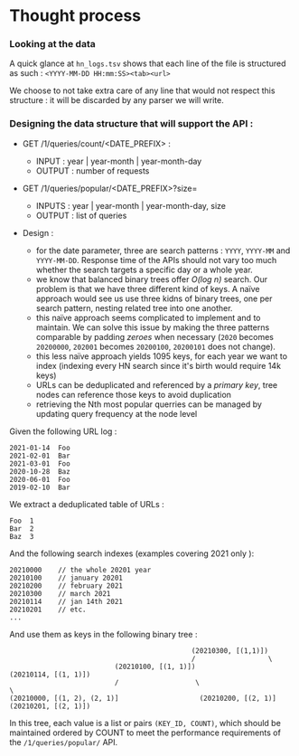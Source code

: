 # Thought process

### Looking at the data
A quick glance at `hn_logs.tsv` shows that each line of the file is structured as such : `<YYYY-MM-DD HH:mm:SS><tab><url> `

We choose to not take extra care of any line that would not respect this structure : it will be discarded by any parser we will write.

### Designing the data structure that will support the API : 

   - GET /1/queries/count/<DATE_PREFIX> :
      - INPUT  : year | year-month | year-month-day
      - OUTPUT : number of requests
   
   - GET /1/queries/popular/<DATE_PREFIX>?size=<SIZE>
      - INPUTS : year | year-month | year-month-day, size
      - OUTPUT : list of queries

   - Design :
      - for the date parameter, three are search patterns : `YYYY`, `YYYY-MM` and `YYYY-MM-DD`. Response time of the APIs should not vary too much whether the search targets a specific day or a whole year.
      - we know that balanced binary trees offer _O(log n)_ search. Our problem is that we have three different kind of keys. A naïve approach would see us use three kidns of binary trees, one per search pattern, nesting related tree into one another.
      - this naïve approach seems complicated to implement and to maintain. We can solve this issue by making the three patterns comparable by padding _zeroes_ when necessary (`2020` becomes `20200000`, `202001` becomes `20200100`, `20200101` does not change).
      - this less naïve approach yields 1095 keys, for each year we want to index (indexing every HN search since it's birth would require 14k keys)
      - URLs can be deduplicated and referenced by a _primary key_, tree nodes can reference those keys to avoid duplication 
      - retrieving the Nth most popular querries can be managed by updating query frequency at the node level

Given the following URL log :
```
2021-01-14  Foo
2021-02-01  Bar
2021-03-01  Foo
2020-10-28  Baz
2020-06-01  Foo
2019-02-10  Bar
```

We extract a deduplicated table of URLs :
```
Foo  1
Bar  2
Baz  3
```

And the following search indexes (examples covering 2021 only ):
```
20210000    // the whole 20201 year
20210100    // january 20201
20210200    // february 2021
20210300    // march 2021
20210114    // jan 14th 2021
20210201    // etc.
...
```

And use them as keys in the following binary tree :
```
                                             (20210300, [(1,1)])
                                             /                  \
                          (20210100, [(1, 1)])                   (20210114, [(1, 1)])
                          /                   \                                      \
(20210000, [(1, 2), (2, 1)]                    (20210200, [(2, 1)]                    (20210201, [(2, 1)])
```

In this tree, each value is a list or pairs `(KEY_ID, COUNT)`, which should be maintained ordered by COUNT to meet the performance requirements of the `/1/queries/popular/` API.
